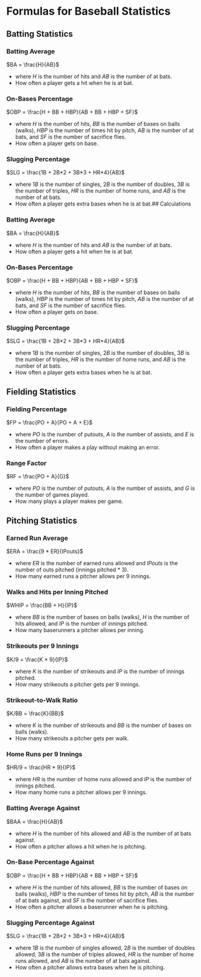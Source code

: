 # Formulas for Baseball Statistics
## Batting Statistics
### Batting Average
$BA = \frac{H}{AB}$
- where $H$ is the number of hits and $AB$ is the number of at bats.
- How often a player gets a hit when he is at bat.
### On-Bases Percentage
$OBP = \frac{H + BB + HBP}{AB + BB + HBP + SF}$
- where $H$ is the number of hits, $BB$ is the number of bases on balls (walks), $HBP$ is the number of times hit by pitch, $AB$ is the number of at bats, and $SF$ is the number of sacrifice flies.
- How often a player gets on base.
### Slugging Percentage
$`SLG = \frac{1B + 2B*2 + 3B*3 + HR*4}{AB}`$
- where $1B$ is the number of singles, $2B$ is the number of doubles, $3B$ is the number of triples, $HR$ is the number of home runs, and $AB$ is the number of at bats.
- How often a player gets extra bases when he is at bat.## Calculations
### Batting Average
$BA = \frac{H}{AB}$
- where $H$ is the number of hits and $AB$ is the number of at bats.
- How often a player gets a hit when he is at bat.
### On-Bases Percentage
$OBP = \frac{H + BB + HBP}{AB + BB + HBP + SF}$
- where $H$ is the number of hits, $BB$ is the number of bases on balls (walks), $HBP$ is the number of times hit by pitch, $AB$ is the number of at bats, and $SF$ is the number of sacrifice flies.
- How often a player gets on base.
### Slugging Percentage
$SLG = \frac{1B + 2B*2 + 3B*3 + HR*4}{AB}$
- where $1B$ is the number of singles, $2B$ is the number of doubles, $3B$ is the number of triples, $HR$ is the number of home runs, and $AB$ is the number of at bats.
- How often a player gets extra bases when he is at bat.
## Fielding Statistics
### Fielding Percentage
$FP = \frac{PO + A}{PO + A + E}$
- where $PO$ is the number of putouts, $A$ is the number of assists, and $E$ is the number of errors.
- How often a player makes a play without making an error.
### Range Factor
$RF = \frac{PO + A}{G}$
- where $PO$ is the number of putouts, $A$ is the number of assists, and $G$ is the number of games played.
- How many plays a player makes per game.
## Pitching Statistics
### Earned Run Average
$ERA = \frac{9 * ER}{IPouts}$
- where $ER$ is the number of earned runs allowed and $IPouts$ is the number of outs pitched (innings pitched * 3).
- How many earned runs a pitcher allows per 9 innings.
### Walks and Hits per Inning Pitched
$WHIP = \frac{BB + H}{IP}$
- where $BB$ is the number of bases on balls (walks), $H$ is the number of hits allowed, and $IP$ is the number of innings pitched.
- How many baserunners a pitcher allows per inning.
### Strikeouts per 9 Innings
$K/9 = \frac{K * 9}{IP}$
- where $K$ is the number of strikeouts and $IP$ is the number of innings pitched.
- How many strikeouts a pitcher gets per 9 innings.
### Strikeout-to-Walk Ratio
$K/BB = \frac{K}{BB}$
- where $K$ is the number of strikeouts and $BB$ is the number of bases on balls (walks).
- How many strikeouts a pitcher gets per walk.
### Home Runs per 9 Innings
$HR/9 = \frac{HR * 9}{IP}$
- where $HR$ is the number of home runs allowed and $IP$ is the number of innings pitched.
- How many home runs a pitcher allows per 9 innings.
### Batting Average Against
$BAA = \frac{H}{AB}$
- where $H$ is the number of hits allowed and $AB$ is the number of at bats against.
- How often a pitcher allows a hit when he is pitching.
### On-Base Percentage Against
$OBP = \frac{H + BB + HBP}{AB + BB + HBP + SF}$
- where $H$ is the number of hits allowed, $BB$ is the number of bases on balls (walks), $HBP$ is the number of times hit by pitch, $AB$ is the number of at bats against, and $SF$ is the number of sacrifice flies.
- How often a pitcher allows a baserunner when he is pitching.
### Slugging Percentage Against
$SLG = \frac{1B + 2B*2 + 3B*3 + HR*4}{AB}$
- where $1B$ is the number of singles allowed, $2B$ is the number of doubles allowed, $3B$ is the number of triples allowed, $HR$ is the number of home runs allowed, and $AB$ is the number of at bats against.
- How often a pitcher allows extra bases when he is pitching.
